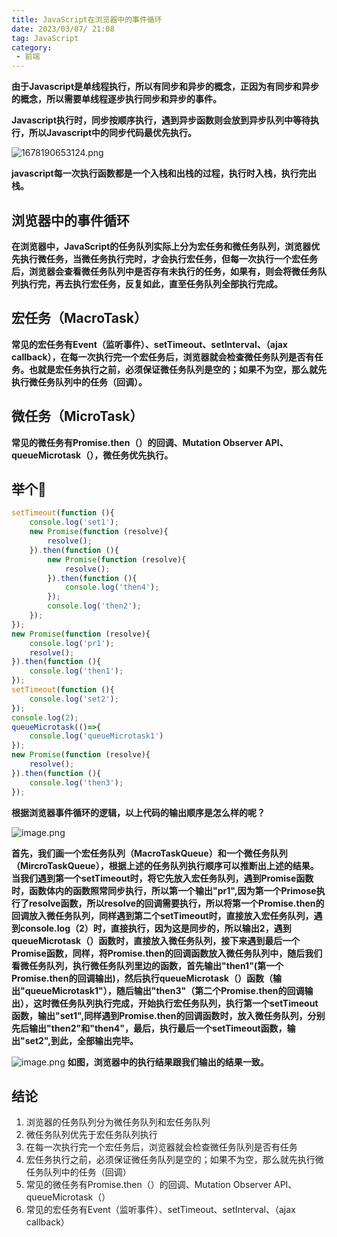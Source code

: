```yaml
---
title: JavaScript在浏览器中的事件循环
date: 2023/03/07/ 21:08
tag: JavaScript
category:
 - 前端
---
```

**由于Javascript是单线程执行，所以有同步和异步的概念，正因为有同步和异步的概念，所以需要单线程逐步执行同步和异步的事件。**

**Javascript执行时，同步按顺序执行，遇到异步函数则会放到异步队列中等待执行，所以Javascript中的同步代码最优先执行。**


![1678190653124.png](https://p1-juejin.byteimg.com/tos-cn-i-k3u1fbpfcp/31a201bb483b4d4ab01395443645b26e~tplv-k3u1fbpfcp-watermark.image?)

**javascript每一次执行函数都是一个入栈和出栈的过程，执行时入栈，执行完出栈。**

## 浏览器中的事件循环
**在浏览器中，JavaScript的任务队列实际上分为宏任务和微任务队列，浏览器优先执行微任务，当微任务执行完时，才会执行宏任务，但每一次执行一个宏任务后，浏览器会查看微任务队列中是否存有未执行的任务，如果有，则会将微任务队列执行完，再去执行宏任务，反复如此，直至任务队列全部执行完成。**

## 宏任务（MacroTask）
**常见的宏任务有Event（监听事件）、setTimeout、setInterval、（ajax callback），在每一次执行完一个宏任务后，浏览器就会检查微任务队列是否有任务。也就是宏任务执行之前，必须保证微任务队列是空的；如果不为空，那么就先执行微任务队列中的任务（回调）。**

## 微任务（MicroTask）
**常见的微任务有Promise.then（）的回调、Mutation Observer API、queueMicrotask（），微任务优先执行。**

## 举个🌰
```js
setTimeout(function (){
    console.log('set1');
    new Promise(function (resolve){
        resolve();
    }).then(function (){
        new Promise(function (resolve){
            resolve();
        }).then(function (){
            console.log('then4');
        });
        console.log('then2');
    });
});
new Promise(function (resolve){
    console.log('pr1');
    resolve();
}).then(function (){
    console.log('then1');
});
setTimeout(function (){
    console.log('set2');
});
console.log(2);
queueMicrotask(()=>{
    console.log('queueMicrotask1')
});
new Promise(function (resolve){
    resolve();
}).then(function (){
    console.log('then3');
});
```
**根据浏览器事件循环的逻辑，以上代码的输出顺序是怎么样的呢？**

![image.png](https://p1-juejin.byteimg.com/tos-cn-i-k3u1fbpfcp/89ffc12f09b0499785110a2c4ff03d2e~tplv-k3u1fbpfcp-watermark.image?)

**首先，我们画一个宏任务队列（MacroTaskQueue）和一个微任务队列（MircroTaskQueue），根据上述的任务队列执行顺序可以推断出上述的结果。**
**当我们遇到第一个setTimeout时，将它先放入宏任务队列，遇到Promise函数时，函数体内的函数照常同步执行，所以第一个输出"pr1",因为第一个Primose执行了resolve函数，所以resolve的回调需要执行，所以将第一个Promise.then的回调放入微任务队列，同样遇到第二个setTimeout时，直接放入宏任务队列，遇到console.log（2）时，直接执行，因为这是同步的，所以输出2，遇到queueMicrotask（）函数时，直接放入微任务队列，接下来遇到最后一个Promise函数，同样，将Promise.then的回调函数放入微任务队列中，随后我们看微任务队列，执行微任务队列里边的函数，首先输出"then1"(第一个Promise.then的回调输出)，然后执行queueMicrotask（）函数（输出"queueMicrotask1"），随后输出"then3"（第二个Promise.then的回调输出），这时微任务队列执行完成，开始执行宏任务队列，执行第一个setTimeout函数，输出"set1",同样遇到Promise.then的回调函数时，放入微任务队列，分别先后输出"then2"和"then4"，最后，执行最后一个setTimeout函数，输出"set2",到此，全部输出完毕。**

![image.png](https://p1-juejin.byteimg.com/tos-cn-i-k3u1fbpfcp/4ff5c6a4247c4d1ead61412814ba12ca~tplv-k3u1fbpfcp-watermark.image?)
**如图，浏览器中的执行结果跟我们输出的结果一致。**

## 结论
1. 浏览器的任务队列分为微任务队列和宏任务队列
2. 微任务队列优先于宏任务队列执行
3. 在每一次执行完一个宏任务后，浏览器就会检查微任务队列是否有任务
4. 宏任务执行之前，必须保证微任务队列是空的；如果不为空，那么就先执行微任务队列中的任务（回调）
5. 常见的微任务有Promise.then（）的回调、Mutation Observer API、queueMicrotask（）
6. 常见的宏任务有Event（监听事件）、setTimeout、setInterval、（ajax callback）
